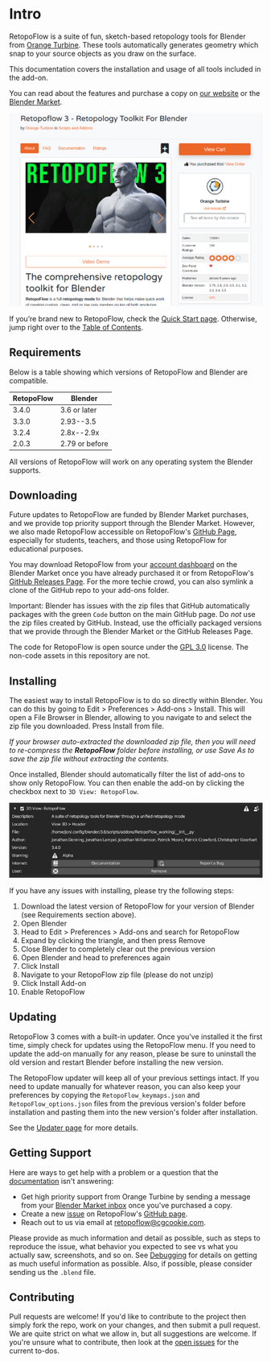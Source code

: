 # Intro

RetopoFlow is a suite of fun, sketch-based retopology tools for Blender from [Orange Turbine](https://orangeturbine.com).
These tools automatically generates geometry which snap to your source objects as you draw on the surface.

This documentation covers the installation and usage of all tools included in the add-on.

You can read about the features and purchase a copy on [our website](https://orangeturbine.com/downloads/retopoflow) or the [Blender Market](https://blendermarket.com/products/retopoflow/).

![Blender Market](images/blendermarket_screenshot.png)

If you’re brand new to RetopoFlow, check the [Quick Start page](https://docs.retopoflow.com/quick_start.html).
Otherwise, jump right over to the [Table of Contents](https://docs.retopoflow.com/table_of_contents.html).


## Requirements

Below is a table showing which versions of RetopoFlow and Blender are compatible.

| RetopoFlow |    Blender     |
| ---------- | -------------- |
|   3.4.0    | 3.6 or later   |
|   3.3.0    | 2.93--3.5      |
|   3.2.4    | 2.8x--2.9x     |
|   2.0.3    | 2.79 or before |

All versions of RetopoFlow will work on any operating system the Blender supports.


## Downloading

Future updates to RetopoFlow are funded by Blender Market purchases, and we provide top priority support through the Blender Market.
However, we also made RetopoFlow accessible on RetopoFlow's [GitHub Page](https://github.com/CGCookie/retopoflow), especially for students, teachers, and those using RetopoFlow for educational purposes.

You may download RetopoFlow from your [account dashboard](https://blendermarket.com/account/orders) on the Blender Market once you have already purchased it or from RetopoFlow's [GitHub Releases Page](https://github.com/CGCookie/retopoflow/releases).
For the more techie crowd, you can also symlink a clone of the GitHub repo to your add-ons folder.

Important: Blender has issues with the zip files that GitHub automatically packages with the green `Code` button on the main GitHub page.
Do _not_ use the zip files created by GitHub.
Instead, use the officially packaged versions that we provide through the Blender Market or the GitHub Releases Page.

The code for RetopoFlow is open source under the [GPL 3.0](https://www.gnu.org/licenses/gpl-3.0.en.html) license.
The non-code assets in this repository are not.


## Installing

The easiest way to install RetopoFlow is to do so directly within Blender.
You can do this by going to Edit > Preferences > Add-ons > Install.
This will open a File Browser in Blender, allowing to you navigate to and select the zip file you downloaded.
Press Install from file.

_If your browser auto-extracted the downloaded zip file, then you will need to re-compress the **RetopoFlow** folder before installing, or use Save As to save the zip file without extracting the contents._

Once installed, Blender should automatically filter the list of add-ons to show only RetopoFlow.
You can then enable the add-on by clicking the checkbox next to `3D View: RetopoFlow`.

![Installing RetopoFlow](images/install.png)

If you have any issues with installing, please try the following steps:

1. Download the latest version of RetopoFlow for your version of Blender (see Requirements section above).
2. Open Blender
3. Head to Edit > Preferences > Add-ons and search for RetopoFlow
4. Expand by clicking the triangle, and then press Remove
5. Close Blender to completely clear out the previous version
6. Open Blender and head to preferences again
7. Click Install
8. Navigate to your RetopoFlow zip file (please do not unzip)
9. Click Install Add-on
10. Enable RetopoFlow


## Updating

RetopoFlow 3 comes with a built-in updater.
Once you've installed it the first time, simply check for updates using the RetopoFlow menu.
If you need to update the add-on manually for any reason, please be sure to uninstall the old version and restart Blender before installing the new version. 

The RetopoFlow updater will keep all of your previous settings intact.
If you need to update manually for whatever reason, you can also keep your preferences by copying the `RetopoFlow_keymaps.json` and `RetopoFlow_options.json` files from the previous version's folder before installation and pasting them into the new version's folder after installation.

See the [Updater page](https://docs.retopoflow.com/addon_updater.html) for more details.


## Getting Support

Here are ways to get help with a problem or a question that the [documentation](https://docs.retopoflow.com) isn't answering:

- Get high priority support from Orange Turbine by sending a message from your [Blender Market inbox](https://blendermarket.com/inbox) once you've purchased a copy.
- Create a new [issue](https://github.com/CGCookie/retopoflow/issues/new/choose) on RetopoFlow's [GitHub page](https://github.com/CGCookie/retopoflow).
- Reach out to us via email at [retopoflow@cgcookie.com](mailto:retopoflow@cgcookie.com).

Please provide as much information and detail as possible, such as steps to reproduce the issue, what behavior you expected to see vs what you actually saw, screenshots, and so on.
See [Debugging](https://docs.retopoflow.com/debugging.html) for details on getting as much useful information as possible.
Also, if possible, please consider sending us the `.blend` file.


## Contributing

Pull requests are welcome!
If you'd like to contribute to the project then simply fork the repo, work on your changes, and then submit a pull request.
We are quite strict on what we allow in, but all suggestions are welcome.
If you're unsure what to contribute, then look at the [open issues](https://github.com/CGCookie/retopoflow/issues) for the current to-dos.

